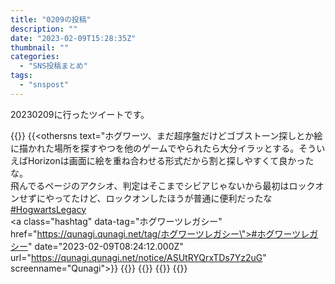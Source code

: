 ```yaml
---
title: "0209の投稿"
description: ""
date: "2023-02-09T15:28:35Z"
thumbnail: ""
categories:
  - "SNS投稿まとめ"
tags:
  - "snspost"
---
```

20230209に行ったツイートです。
<!--more-->
{{<othersns text="大した手間じゃないしハッシュタグを意識していくか" date="2023-02-09T08:31:04.000Z" url="https://qunagi.qunagi.net/notice/ASUu3ZaG7qDohEVKHA" screenname="Qunagi">}}
{{<othersns text="ホグワーツ、まだ超序盤だけどゴブストーン探しとか絵に描かれた場所を探すやつを他のゲームでやられたら大分イラッとする。そういえばHorizonは画面に絵を重ね合わせる形式だから割と探しやすくて良かったな。<br/>飛んでるページのアクシオ、判定はそこまでシビアじゃないから最初はロックオンせずにやってたけど、ロックオンしたほうが普通に便利だったな<br/><a class="hashtag" data-tag="hogwartslegacy" href="https://qunagi.qunagi.net/tag/hogwartslegacy">#HogwartsLegacy</a> <br/><a class=\"hashtag\" data-tag=\"ホグワーツレガシー\" href="https://qunagi.qunagi.net/tag/ホグワーツレガシー\">#ホグワーツレガシー</a>" date="2023-02-09T08:24:12.000Z" url="https://qunagi.qunagi.net/notice/ASUtRYQrxTDs7Yz2uG" screenname="Qunagi">}}
{{<othersns text="ホグワーツ、オープンワールドにありがちなクソみたいなお使いクエストとか謎解きが大量にありそうな感じだけど、原作からして一般人感覚だとクソみたいな仕掛けとクソみたいな治安の世界だったからある程度は許せるのが強い" date="2023-02-09T08:03:02.000Z" url="https://qunagi.qunagi.net/notice/ASUrYU8U8BwMukYsaW" screenname="Qunagi">}}
{{<othersns text="github Actionsを時限実行するようにしてubuntu作ってそこからcurlで機能の分の自分の投稿を取得していい感じに整形してそのリポジトリにコミット" date="2023-02-09T06:54:00.000Z" url="https://qunagi.qunagi.net/notice/ASUlORp1HQYz7JHso4" screenname="Qunagi">}}
{{<othersns text="アカウントの本体が鍵だから他への持ち運びやら同一性の担保が（使う側がちゃんと使えていれば）やりやすいのはnostrの強みだと思うけど、まあ別に人が本人確認したいだけならプロフィールに書くだけでもいいし、機械的に紐づいてる必要がそこまであるかっていうと無い気もするな" date="2023-02-09T01:26:18.000Z" url="https://qunagi.qunagi.net/notice/ASUI9EGcUse03xaX1E" screenname="Qunagi">}}
{{<othersns text="公式クライアント、Webが無料APIの回数に含まれるのかどうかは判断に困るところ" date="2023-02-09T01:16:37.000Z" url="https://qunagi.qunagi.net/notice/ASUHHeIXUyIz9uw9nk" screenname="Qunagi">}}

